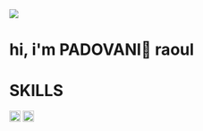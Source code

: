 
<img src="https://cdn.pixabay.com/photo/2018/09/27/09/22/artificial-intelligence-3706562_1280.jpg">
<h1>hi, i'm PADOVANI🤌 raoul </h1>
<h1>SKILLS</h1>
<section>
   <img src="https://www.google.com/url?sa=i&url=https%3A%2F%2Fnormschurdell.com%2Fproducts%2Fhtml-css-js&psig=AOvVaw365qKlgoRJYACYXhhgjBuh&ust=1743016332766000&source=images&cd=vfe&opi=89978449&ved=0CBQQjRxqFwoTCICorv73pYwDFQAAAAAdAAAAABAK" alt="image c"height="20" widht="20">
   <img src="https://upload.wikimedia.org/wikipedia/commons/thumb/1/18/ISO_C%2B%2B_Logo.svg/800px-ISO_C%2B%2B_Logo.svg.png" alt="image c++"height="20" widht="20">
</section>






<!--
**raoulpadovani/raoulpadovani** is a ✨ _special_ ✨ repository because its `README.md` (this file) appears on your GitHub profile.

Here are some ideas to get you started:

- 🔭 I’m currently working on ...
- 🌱 I’m currently learning ...
- 👯 I’m looking to collaborate on ...
- 🤔 I’m looking for help with ...
- 💬 Ask me about ...
- 📫 How to reach me: ...
- 😄 Pronouns: ...
- ⚡ Fun fact: ...
-->
